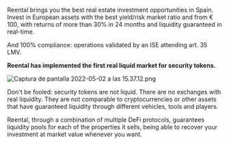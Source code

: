 Reental brings you the best real estate investment opportunities in Spain. Invest in European assets with the best yield/risk market ratio and from € 100, with returns of more than 30% in 24 months and liquidity guaranteed in real-time.

And 100% compliance: operations validated by an ISE attending art. 35 LMV.

**Reental has implemented the first real liquid market for security tokens.**

![Captura de pantalla 2022-05-02 a las 15.37.12.png](https://d1ddeojt5lrj1t.cloudfront.net/launchpads/reental/reental-project-02.png)

Don't be fooled: security tokens are not liquid. There are no exchanges with real liquidity. They are not comparable to cryptocurrencies or other assets that have guaranteed liquidity through different vehicles, tools and players.

Reental, through a combination of multiple DeFi protocols, guarantees liquidity pools for each of the properties it sells, being able to recover your investment at market value whenever you want.
